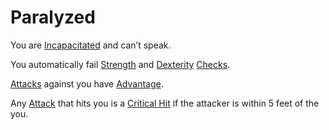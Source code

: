 # Paralyzed

You are [Incapacitated](Incapacitated.md) and can’t speak.

You automatically fail [Strength](../Player%20Characters/Chosen%20Statistics/Strength.md) and [Dexterity](../Player%20Characters/Chosen%20Statistics/Dexterity.md) [Checks](../Game%20Procedures/Check.md).

[Attacks](../Game%20Procedures/Attack.md) against you have [Advantage](../Game%20Procedures/Dice%20Rolls/Advantage.md).

Any [Attack](../Game%20Procedures/Attack.md) that hits you is a [Critical Hit](../Game%20Procedures/Dice%20Rolls/Critical%20Hit.md) if the attacker is within 5 feet of the you.